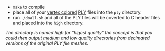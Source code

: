 - `make` to compile
- place all of your [vertex colored](https://github.com/vertexcolor) [PLY](https://paulbourke.net/dataformats/ply/) files into the `ply` directory.
- run `./doall.sh` and all of the PLY files will be coverted to C header files and placed into the `high` directory.

_The directory is named high for "higest quality" the concept is that you could then output medium and low quality directories from decimated versions of the original PLY file meshes._
